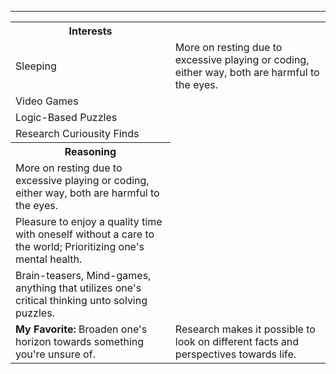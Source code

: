<hr>
<table>
    <th>Interests</th>
    <tr>
  <td>Sleeping</td>
        <td> More on resting due to excessive playing or coding, either way, both are harmful to the eyes.</td>
        </tr>
    <tr>
  <td>Video Games</td>
    </tr>
    <tr>
  <td>Logic-Based Puzzles </td>
    </tr>
    <tr>
  <td>Research Curiousity Finds</td>
    </tr>

<th>Reasoning</th>
<tr>
    <td> More on resting due to excessive playing or coding, either way, both are harmful to the eyes.</td>
</tr>
<tr>
    <td> Pleasure to enjoy a quality time with oneself without a care to the world; Prioritizing one's mental health. </td>
</tr>
<tr>
    <td>Brain-teasers, Mind-games, anything that utilizes one's critical thinking unto solving puzzles.</td>
</tr>
<tr>
    <td><b>My Favorite:</b> Broaden one's horizon towards something you're unsure of. </td>
    <td> Research makes it possible to look on different facts and perspectives towards life.</td>
</tr>
</table>
